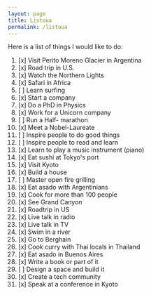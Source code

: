 ```yaml
---
layout: page
title: Listoua
permalink: /listoua
---
```


Here is a list of things I would like to do:

1. [x] Visit Perito Moreno Glacier in Argentina
2. [x] Road trip in U.S.
3. [x] Watch the Northern Lights
4. [x] Safari in Africa
5. [ ] Learn surfing
6. [x] Start a company 
7. [x] Do a PhD in Physics
9. [x] Work for a Unicorn company
10. [ ] Run a Half- marathon
11. [x] Meet a Nobel-Laureate
12. [ ] Inspire people to do good things
13. [ ] Inspire people to read and learn 
14. [x] Learn to play a music instrument (piano)
15. [x] Eat sushi at Tokyo's port
16. [x] Visit Kyoto
17. [x] Build a house
18. [ ] Master open fire grilling
19. [x] Eat asado with Argentinians
20. [x] Cook for more than 100 people
21. [x] See Grand Canyon
22. [x] Roadtrip in US
23. [x] Live talk in radio
24. [x] Live talk in TV
25. [x] Swim in a river
26. [x] Go to Berghain
27. [x] Cook curry with Thai locals in Thailand
28. [x] Eat asado in Buenos Aires   
29. [x] Write a book or part of it 
30. [ ] Design a space and build it 
31. [x] Create a tech community 
32. [x] Speak at a conference in Kyoto 


